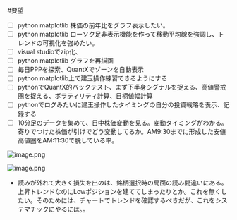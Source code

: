 <!--
title:   pythonで株を分析し、有利な売買局面を探す
tags:    Python,Quantx,VisualStudio,matplotlib,株
id:      7c984dc1b06474fc642a
private: false
-->
#要望
- [ ] python matplotlib 株価の前年比をグラフ表示したい。
- [ ] python matplotlib ローソク足非表示機能を作って移動平均線を強調し、トレンドの可視化を強めたい。
- [ ] visual studioでzip化、
- [ ] python matplotlib グラフを再描画
- [ ] 毎日PPPを探索、QuantXでゾーンを自動表示
- [ ] python matplotlib上で建玉操作練習できるようにする
- [ ] pythonでQuantX的バックテスト、まず下半身シグナルを捉える、高値警戒圏を捉える、ボラティリティ計算、日柄値幅計算
- [ ] pythonでログみたいに建玉操作したタイミングの自分の投資戦略を表示、記録する
- [ ] 10分足のデータを集めて、日中株価変動を見る。変動タイミングがわかる。寄りでつけた株価が引けでどう変動してるか。AM9:30までに形成した安値高値圏をAM:11:30で脱している率。

![image.png](https://qiita-image-store.s3.ap-northeast-1.amazonaws.com/0/68348/98aa6a5b-d3f7-25aa-88ac-159b3c3bdce8.png)

![image.png](https://qiita-image-store.s3.ap-northeast-1.amazonaws.com/0/68348/4de6a837-acda-5dec-0bf3-4ff8d4ec162d.png)

- 読みが外れて大きく損失を出のは、銘柄選択時の局面の読み間違いにある。上昇トレンドなのにLowポジションを建ててしまったりとか。これを無くしたい。そのためには、チャートでトレンドを確認するべきだが、これをシステマチックにやるには。。